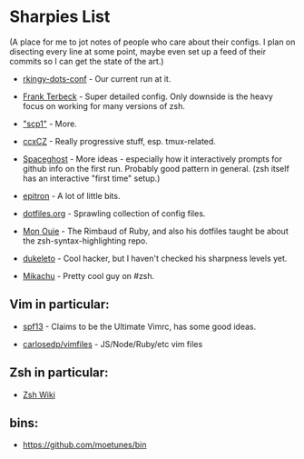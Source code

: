 Sharpies List
=============

(A place for me to jot notes of people who care about their configs. I plan on
disecting every line at some point, maybe even set up a feed of their commits
so I can get the state of the art.)

- [rkingy-dots-conf](https://github.com/ouicode/rkingy-dots-conf) - Our
  current run at it.

- [Frank Terbeck](https://dev.0x50.de/projects/ftzsh) - Super detailed config.
  Only downside is the heavy focus on working for many versions of zsh.

- ["scp1"](https://github.com/trapd00r/configs) - More.

- [ccxCZ](http://wpr.cz/ccx/wobsite/projects.html) - Really progressive stuff, esp. tmux-related.

- [Spaceghost](https://github.com/Spaceghost/config) - More ideas - especially
  how it interactively prompts for github info on the first run. Probably good
  pattern in general. (zsh itself has an interactive "first time" setup.)

- [epitron](https://github.com/epitron/scripts) - A lot of little bits.

- [dotfiles.org](http://dotfiles.org/) - Sprawling collection of config files.

- [Mon Ouie](https://github.com/Mon-Ouie/dotfiles) - The Rimbaud of Ruby, and
  also his dotfiles taught be about the zsh-syntax-highlighting repo.

- [dukeleto](http://github.com/leto/Util) - Cool hacker, but I haven't checked
  his sharpness levels yet.

- [Mikachu](http://mika.l3ib.org/code/dot-zshrc) - Pretty cool guy on #zsh.

Vim in particular:
------------------

- [spf13](https://github.com/spf13/spf13-vim/blob/master/.vimrc) - Claims to be the Ultimate Vimrc, has some good ideas.

- [carlosedp/vimfiles](https://github.com/carlosedp/vimfiles) - JS/Node/Ruby/etc vim files

Zsh in particular:
------------------

- [Zsh Wiki](http://zshwiki.org/home/)

bins:
-----

- https://github.com/moetunes/bin
